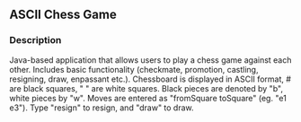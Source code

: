 ## ASCII Chess Game

### Description
Java-based application that allows users to play a chess game against each other. Includes basic functionality (checkmate, promotion, castling, resigning, draw, enpassant etc.). Chessboard is displayed in ASCII format, # are black squares, " " are white squares. Black pieces are denoted by "b", white pieces by "w". Moves are entered as "fromSquare toSquare" (eg. "e1 e3"). Type "resign" to resign, and "draw" to draw.
